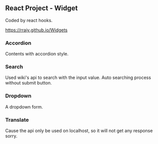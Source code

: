 ## React Project - Widget 

Coded by react hooks.

https://rraiy.github.io/Widgets

### Accordion

Contents with accordion style.

### Search 

Used wiki's api to search with the input value.
Auto searching process without submit button.

### Dropdown

A dropdown form.

### Translate

Cause the api only be used on localhost, so it will not get any response sorry.

